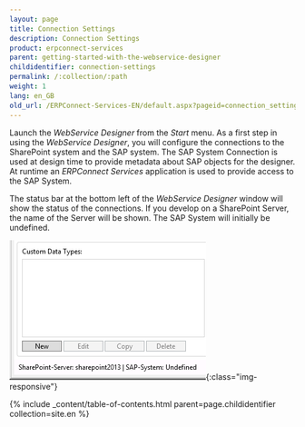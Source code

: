 ```yaml
---
layout: page
title: Connection Settings
description: Connection Settings
product: erpconnect-services
parent: getting-started-with-the-webservice-designer
childidentifier: connection-settings
permalink: /:collection/:path
weight: 1
lang: en_GB
old_url: /ERPConnect-Services-EN/default.aspx?pageid=connection_settings
---
```


Launch the *WebService Designer* from the *Start* menu.
As a first step in using the *WebService Designer*, you will configure the connections to the SharePoint system and the SAP system. The SAP System Connection is used at design time to provide metadata about SAP objects for the designer. At runtime an *ERPConnect Services* application is used to provide access to the SAP System. 

The status bar at the bottom left of the *WebService Designer* window will show the status of the connections.
If you develop on a SharePoint Server, the name of the Server will be shown.
The SAP System will initially be undefined. 

![WSD-ConnectionStatus](/img/content/WSD-ConnectionStatus.PNG){:class="img-responsive"}

{% include _content/table-of-contents.html parent=page.childidentifier collection=site.en %}